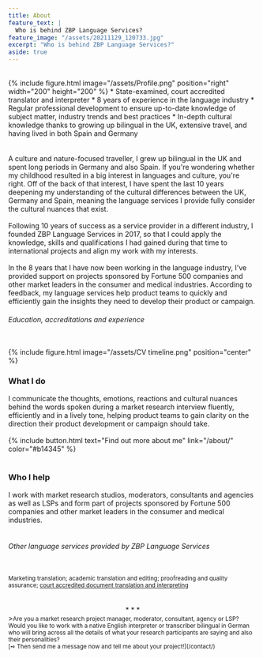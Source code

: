 ```yaml
---
title: About
feature_text: |
  Who is behind ZBP Language Services?
feature_image: "/assets/20211129_120733.jpg"
excerpt: "Who is behind ZBP Language Services?"
aside: true
---
```


<br>
{% include figure.html image="/assets/Profile.png" position="right" width="200" height="200" %}
* State-examined, court accredited translator and interpreter
* 8 years of experience in the language industry
* Regular professional development to ensure up-to-date knowledge of subject matter, industry trends and best practices
* In-depth cultural knowledge thanks to growing up bilingual in the UK, extensive travel, and having lived in both Spain and Germany 
<br><br><br>
A culture and nature-focused traveller, I grew up bilingual in the UK and spent long periods in Germany and also Spain. If you're wondering whether my childhood resulted in a big interest in languages and culture, you're right. Off of the back of that interest, I have spent the last 10 years deepening my understanding of the cultural differences between the UK, Germany and Spain, meaning the language services I provide fully consider the cultural nuances that exist.
<br><br>
Following 10 years of success as a service provider in a different industry, I founded ZBP Language Services in 2017, so that I could apply the knowledge, skills and qualifications I had gained during that time to international projects and align my work with my interests.
<br><br>
In the 8 years that I have now been working in the language industry, I've provided support on projects sponsored by Fortune 500 companies and other market leaders in the consumer and medical industries. According to feedback, my language services help product teams to quickly and efficiently gain the insights they need to develop their product or campaign.
<br>
<h6>Education, accreditations and experience</h6>
<br>
{% include figure.html image="/assets/CV timeline.png" position="center" %}
<br>

### What I do

I communicate the thoughts, emotions, reactions and cultural nuances behind the words spoken during a market research interview fluently, efficiently and in a lively tone, helping product teams to gain clarity on the direction their product development or campaign should take.<br><br>
{% include button.html text="Find out more about me" link="/about/" color="#b14345" %}<br><br>

### Who I help

I work with market research studios, moderators, consultants and agencies as well as LSPs and form part of projects sponsored by Fortune 500 companies and other market leaders in the consumer and medical industries.
<br><br>
<h6>Other language services provided by ZBP Language Services</h6>
<br>
<small>Marketing translation; academic translation and editing; proofreading and quality assurance; <a href="https://www.sworntranslation.zbp-language-services.com/" target="_blank" title="court accredited document translation and interpreting">court accredited document translation and interpreting</a></small>
<br><br><br>
<center>* * *</center>
><small>Are you a market research project manager, moderator, consultant, agency or LSP?<br>Would you like to work with a native English interpreter or transcriber bilingual in German who will bring across all the details of what your research participants are saying and also their personalities?<br>[➺ Then send me a message now and tell me about your project!](/contact/)</small>

<br>